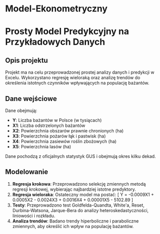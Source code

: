 # Model-Ekonometryczny
# Prosty Model Predykcyjny na Przykładowych Danych

## Opis projektu
Projekt ma na celu przeprowadzonej prostej analizy danych i predykcji w Excelu. Wykorzystano regresję wieloraką oraz analizę trendów do określenia istotnych czynników wpływających na populację bażantów.

## Dane wejściowe
Dane obejmują:
- **Y**: Liczba bażantów w Polsce (w tysiącach)
- **X1**: Liczba odstrzelonych bażantów
- **X2**: Powierzchnia obszarów prawnie chronionych (ha)
- **X3**: Powierzchnia pożarów łąk i pastwisk (ha)
- **X4**: Powierzchnia zasiewów roślin zbożowych (ha)
- **X5**: Powierzchnia lasów (ha)

Dane pochodzą z oficjalnych statystyk GUS i obejmują okres kilku dekad.

## Modelowanie
1. **Regresja krokowa**: Przeprowadzono selekcję zmiennych metodą regresji krokowej, wybierając najbardziej istotne predyktory.
2. **Regresja wieloraka**: Ostateczny model ma postać:
   \[
   Y = -0.0009X1 + 0.0005X2 - 0.0024X3 + 0.0016X4 + 0.00001X5 - 5102.89
   \]
3. **Testy**: Przeprowadzono test Goldfelda-Quandta, White'a, Reset, Durbina-Watsona, Jarque-Bera do analizy heteroskedastyczności, liniowości i rozkładu.
4. **Analiza trendów**: Badano trendy hiperboliczne i paraboliczne zmiennych, aby określić ich wpływ na populację bażantów.




